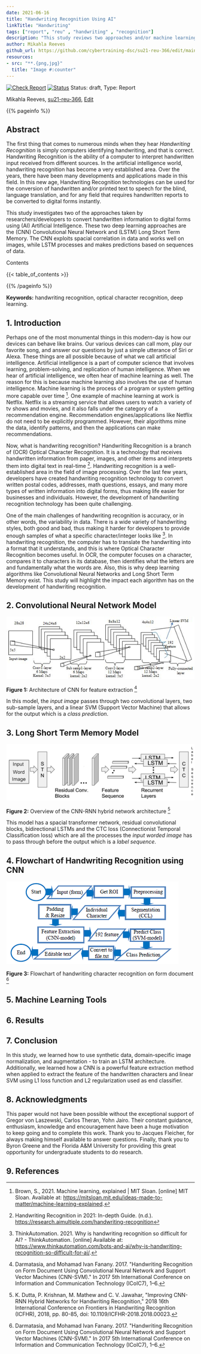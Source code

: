 ```yaml
---
date: 2021-06-16
title: "Handwriting Recognition Using AI"
linkTitle: "Handwriting"
tags: ["report", "reu" , "handwriting" , "recognition"]
description: "This study reviews two approaches and/or machine learning tools used by researchers/developers to convert handwritten information into digital forms using Artificial Intelligence."
author: Mikahla Reeves
github_url: https://github.com/cybertraining-dsc/su21-reu-366/edit/main/project/index.md
resources:
- src: "**.{png,jpg}"
  title: "Image #:counter"
---
```


[![Check Report](https://github.com/cybertraining-dsc/su21-reu-366/workflows/Check%20Report/badge.svg)](https://github.com/cybertraining-dsc/su21-reu-366/actions)
[![Status](https://github.com/cybertraining-dsc/su21-reu-366/workflows/Status/badge.svg)](https://github.com/cybertraining-dsc/su21-reu-366/actions)
Status: draft, Type: Report

Mikahla Reeves, [su21-reu-366](https://github.com/cybertraining-dsc/su21-reu-366), [Edit](https://github.com/cybertraining-dsc/su21-reu-366/blob/main/project/index.md)

{{% pageinfo %}}

## Abstract

The first thing that comes to numerous minds when they hear *Handwriting Recognition* is simply computers identifying handwriting,
and that is correct. Handwriting Recognition is the ability of a computer to interpret handwritten input received from different sources. 
In the artificial intelligence world, handwriting recognition has become a very established area. Over the years, there have been many 
developments and applications made in this field. In this new age, Handwriting Recognition technologies can be used for the conversion of
handwritten and/or printed text to speech for the blind, language translation, and for any field that requires handwritten reports to be 
converted to digital forms instantly.

This study investigates two of the approaches taken by researchers/developers to convert handwritten information to digital 
forms using (AI) Artificial Intelligence. These two deep learning approaches are the (CNN) Convolutional Neural Network and 
(LSTM) Long Short Term Memory. The CNN exploits spacial correlation in data and works well on images, while LSTM processes and makes 
predictions based on sequences of data. 

Contents

{{< table_of_contents >}}

{{% /pageinfo %}}

**Keywords:** handwriting recognition, optical character recognition, deep learning.

## 1. Introduction

Perhaps one of the most monumental things in this modern-day is how our devices can behave like brains. Our various devices can call mom, play our favorite song,
and answer our questions by just a simple utterance of Siri or Alexa. These things are all possible because of what we call artificial intelligence. Artificial
intelligence is a part of computer science that involves learning, problem-solving, and replication of human intelligence. When we hear of artificial intelligence,
we often hear of machine learning as well. The reason for this is because machine learning also involves the use of human intelligence. Machine learning is the
process of a program or system getting more capable over time [^2]. One example of machine learning at work is Netflix. Netflix is a streaming service that allows
users to watch a variety of tv shows and movies, and it also falls under the category of a recommendation engine. Recommendation engines/applications like Netflix
do not need to be explicitly programmed. However, their algorithms mine the data, identify patterns, and then the applications can make recommendations.

Now, what is handwriting recognition? Handwriting Recognition is a branch of (OCR) Optical Character Recognition. It is a technology that receives handwritten
information from paper, images, and other items and interprets them into digital text in real-time [^1]. Handwriting recognition is a well-established area in the
field of image processing. Over the last few years, developers have created handwriting recognition technology to convert written postal codes, addresses, math questions,
essays, and many more types of written information into digital forms, thus making life easier for businesses and individuals. However, the development of handwriting
recognition technology has been quite challenging.

One of the main challenges of handwriting recognition is accuracy, or in other words, the variability in data. There is a wide variety of handwriting styles, both good and bad, 
thus making it harder for developers to provide enough samples of what a specific character/integer looks like [^3]. In handwriting recognition, the computer has to translate 
the handwriting into a format that it understands, and this is where Optical Character Recognition becomes useful. In OCR, the computer focuses on a character, compares it to 
characters in its database, then identifies what the letters are and fundamentally what the words are. Also, this is why deep learning algorithms like Convolutional Neural 
Networks and Long Short Term Memory exist. This study will highlight the impact each algorithm has on the development of handwriting recognition.

## 2. Convolutional Neural Network Model 

![Figure 1](https://github.com/cybertraining-dsc/su21-reu-366/raw/main/project/images/CNN.jpg)

**Figure 1:**  Architecture of CNN for feature extraction [^4]

In this model, the *input image* passes through two convolutional layers, two sub-sample layers, and a linear SVM (Support Vector Machine) that allows for the output
which is a *class prediction*.

## 3. Long Short Term Memory Model

![Figure 2](https://github.com/cybertraining-dsc/su21-reu-366/raw/main/project/images/LSTM.jpg)

**Figure 2:** Overview of the CNN-RNN hybrid network architecture [^6]

This model has a spacial transformer network, residual convolutional blocks, bidirectional LSTMs and the CTC loss (Connectionist Temporal Classification loss)
which are all the processes the *input worded image* has to pass through before the output which is a *label sequence*.

## 4. Flowchart of Handwriting Recognition using CNN

![Figure 3](https://github.com/cybertraining-dsc/su21-reu-366/raw/main/project/images/HRS.png)

**Figure 3:** Flowchart of handwriting character recognition on form document [^4]

## 5. Machine Learning Tools

## 6. Results

## 7. Conclusion

In this study, we learned how to use synthetic data, domain-specific image normalization, and augmentation - to train an LSTM architecture. 
Additionally, we learned how a CNN is a powerful feature extraction method when applied to extract the feature of the handwritten characters and 
linear SVM using L1 loss function and L2 regularization used as end classifier.

## 8. Acknowledgments

This paper would not have been possible without the exceptional support of Gregor von Laszewski, Carlos Theran, Yohn Jairo.
Their constant guidance, enthusiasm, knowledge and encouragement have been a huge motivation to keep going and to complete this work.
Thank you to Jacques Fleicher, for always making himself available to answer questions. Finally, thank you to Byron Greene
and the Florida A&M University for providing this great opportunity for undergraduate students to do research.

## 9. References

[^1]: Handwriting Recognition in 2021: In-depth Guide. (n.d.). <https://research.aimultiple.com/handwriting-recognition>

[^2]: Brown, S., 2021. Machine learning, explained | MIT Sloan. [online] MIT Sloan. Available at: <https://mitsloan.mit.edu/ideas-made-to-matter/machine-learning-explained>.

[^3]: ThinkAutomation. 2021. Why is handwriting recognition so difficult for AI? - ThinkAutomation. [online] Available at: <https://www.thinkautomation.com/bots-and-ai/why-is-handwriting-recognition-so-difficult-for-ai/>.

[^4]: Darmatasia, and Mohamad Ivan Fanany. 2017. "Handwriting Recognition on Form Document Using Convolutional Neural Network and Support Vector Machines (CNN-SVM)." In 2017 5th International Conference on Information and Communication Technology (ICoIC7), 1–6.

[^5]: Ramakrishnan, A. G. "The Magic of Automated Recognition of Handwriting." Current Science 107, no. 2 (2014): 159-60. <http://www.jstor.org/stable/24103112>

[^6]: K. Dutta, P. Krishnan, M. Mathew and C. V. Jawahar, "Improving CNN-RNN Hybrid Networks for Handwriting Recognition," 2018 16th International Conference on Frontiers in Handwriting Recognition (ICFHR), 2018, pp. 80-85, doi: 10.1109/ICFHR-2018.2018.00023.

[^7]: S, Preetha, Afrid I M, Karthik Hebbar P, and Nishchay S K. 2020. "Machine Learning for Handwriting Recognition." International Journal of Computer (IJC) 38 (1), 93-101. <https://ijcjournal.org/index.php/InternationalJournalOfComputer/article/view/1637>

